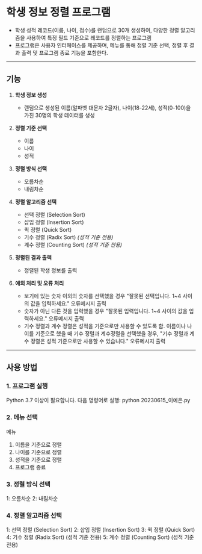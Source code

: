 # 학생 정보 정렬 프로그램

- 학생 성적 레코드(이름, 나이, 점수)를 랜덤으로 30개 생성하여, 다양한 정렬 알고리즘을 사용하여 특정 필드 기준으로 레코드를 정렬하는 프로그램
- 프로그램은 사용자 인터페이스를 제공하며, 메뉴를 통해 정렬 기준 선택, 정렬 후 결과 출력 및 프로그램 종료 기능을 포함한다. 

---

## 기능

1. **학생 정보 생성**
   - 랜덤으로 생성된 이름(알파벳 대문자 2글자), 나이(18-22세), 성적(0-100)을 가진 30명의 학생 데이터를 생성

2. **정렬 기준 선택**
   - 이름
   - 나이
   - 성적

3. **정렬 방식 선택**
   - 오름차순
   - 내림차순

4. **정렬 알고리즘 선택**
   - 선택 정렬 (Selection Sort)
   - 삽입 정렬 (Insertion Sort)
   - 퀵 정렬 (Quick Sort)
   - 기수 정렬 (Radix Sort) *(성적 기준 전용)*
   - 계수 정렬 (Counting Sort) *(성적 기준 전용)*

5. **정렬된 결과 출력**
   - 정렬된 학생 정보를 출력

6. **예외 처리 및 오류 처리**
   - 보기에 있는 숫자 이외의 숫자를 선택했을 경우 "잘못된 선택입니다. 1~4 사이의 값을 입력하세요." 오류메시지 출력
   - 숫자가 아닌 다른 것을 입력했을 경우 "잘못된 입력입니다. 1~4 사이의 값을 입력하세요." 오류메시지 출력
   - 기수 정렬과 계수 정렬은 성적을 기준으로만 사용할 수 있도록 함. 이름이나 나이를 기준으로 했을 때 기수 정렬과 계수정렬을 선택했을 경우, "기수 정렬과 계수 정렬은 성적 기준으로만 사용할 수 있습니다." 오류메시지 출력

---

## 사용 방법

### **1. 프로그램 실행**
Python 3.7 이상이 필요합니다. 다음 명령어로 실행:
python 20230615_이예은.py

### **2. 메뉴 선택**
메뉴
1. 이름을 기준으로 정렬
2. 나이를 기준으로 정렬
3. 성적을 기준으로 정렬
4. 프로그램 종료

### **3. 정렬 방식 선택**
1: 오름차순
2: 내림차순

### **4. 정렬 알고리즘 선택**
1: 선택 정렬 (Selection Sort)
2: 삽입 정렬 (Insertion Sort)
3: 퀵 정렬 (Quick Sort)
4: 기수 정렬 (Radix Sort) (성적 기준 전용)
5: 계수 정렬 (Counting Sort) (성적 기준 전용)
